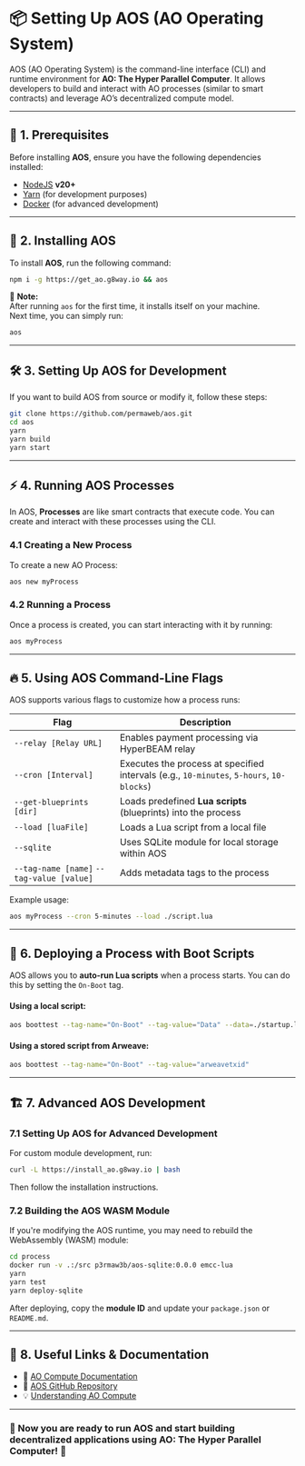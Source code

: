 # 📦 Setting Up AOS (AO Operating System)

AOS (AO Operating System) is the command-line interface (CLI) and runtime environment for **AO: The Hyper Parallel Computer**. It allows developers to build and interact with AO processes (similar to smart contracts) and leverage AO’s decentralized compute model.

---

## 🚀 1. Prerequisites

Before installing **AOS**, ensure you have the following dependencies installed:

- [NodeJS](https://nodejs.org/) **v20+**  
- [Yarn](https://yarnpkg.com/) (for development purposes)  
- [Docker](https://www.docker.com/) (for advanced development)  

---

## 🔧 2. Installing AOS

To install **AOS**, run the following command:

```sh
npm i -g https://get_ao.g8way.io && aos
```

🔹 **Note:**  
After running `aos` for the first time, it installs itself on your machine.  
Next time, you can simply run:

```sh
aos
```

---

## 🛠️ 3. Setting Up AOS for Development

If you want to build AOS from source or modify it, follow these steps:

```sh
git clone https://github.com/permaweb/aos.git
cd aos
yarn
yarn build
yarn start
```

---

## ⚡ 4. Running AOS Processes

In AOS, **Processes** are like smart contracts that execute code. You can create and interact with these processes using the CLI.

### **4.1 Creating a New Process**
To create a new AO Process:

```sh
aos new myProcess
```

### **4.2 Running a Process**
Once a process is created, you can start interacting with it by running:

```sh
aos myProcess
```

---

## 🔥 5. Using AOS Command-Line Flags

AOS supports various flags to customize how a process runs:

| **Flag**                | **Description** |
|-------------------------|---------------|
| `--relay [Relay URL]`   | Enables payment processing via HyperBEAM relay |
| `--cron [Interval]`     | Executes the process at specified intervals (e.g., `10-minutes`, `5-hours`, `10-blocks`) |
| `--get-blueprints [dir]` | Loads predefined **Lua scripts** (blueprints) into the process |
| `--load [luaFile]`      | Loads a Lua script from a local file |
| `--sqlite`              | Uses SQLite module for local storage within AOS |
| `--tag-name [name]` `--tag-value [value]` | Adds metadata tags to the process |

Example usage:

```sh
aos myProcess --cron 5-minutes --load ./script.lua
```

---

## 📜 6. Deploying a Process with Boot Scripts

AOS allows you to **auto-run Lua scripts** when a process starts. You can do this by setting the `On-Boot` tag.

#### **Using a local script:**
```sh
aos boottest --tag-name="On-Boot" --tag-value="Data" --data=./startup.lua
```

#### **Using a stored script from Arweave:**
```sh
aos boottest --tag-name="On-Boot" --tag-value="arweavetxid"
```

---

## 🏗️ 7. Advanced AOS Development

### **7.1 Setting Up AOS for Advanced Development**
For custom module development, run:

```sh
curl -L https://install_ao.g8way.io | bash
```

Then follow the installation instructions.

### **7.2 Building the AOS WASM Module**
If you're modifying the AOS runtime, you may need to rebuild the WebAssembly (WASM) module:

```sh
cd process
docker run -v .:/src p3rmaw3b/aos-sqlite:0.0.0 emcc-lua
yarn
yarn test
yarn deploy-sqlite
```

After deploying, copy the **module ID** and update your `package.json` or `README.md`.

---

## 🔗 8. Useful Links & Documentation

- 📖 [AO Compute Documentation](https://cookbook_ao.g8way.io/)  
- 🔗 [AOS GitHub Repository](https://github.com/permaweb/aos)  
- 💡 [Understanding AO Compute](https://arweave.org/)  

---

### 🎉 Now you are ready to run **AOS** and start building decentralized applications using **AO: The Hyper Parallel Computer!** 🚀
